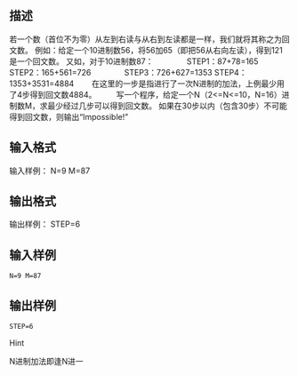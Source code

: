 ## 描述

若一个数（首位不为零）从左到右读与从右到左读都是一样，我们就将其称之为回文数。 例如：给定一个10进制数56，将56加65（即把56从右向左读），得到121是一个回文数。 又如，对于10进制数87：　　　　 STEP1：87+78=165 STEP2：165+561=726　　　　 STEP3：726+627=1353 STEP4：1353+3531=4884　　 在这里的一步是指进行了一次N进制的加法，上例最少用了4步得到回文数4884。 　　 写一个程序，给定一个N（2<=N<=10，N=16）进制数M，求最少经过几步可以得到回文数。 如果在30步以内（包含30步）不可能得到回文数，则输出“Impossible!”

## 输入格式

输入样例： N=9 M=87

## 输出格式

输出样例： STEP=6

## 输入样例

```plaintext
N=9 M=87
```

## 输出样例

```plaintext
STEP=6
```

Hint

N进制加法即逢N进一



 

